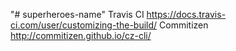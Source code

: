 "# superheroes-name"
Travis CI <https://docs.travis-ci.com/user/customizing-the-build/>
Commitizen <http://commitizen.github.io/cz-cli/>
